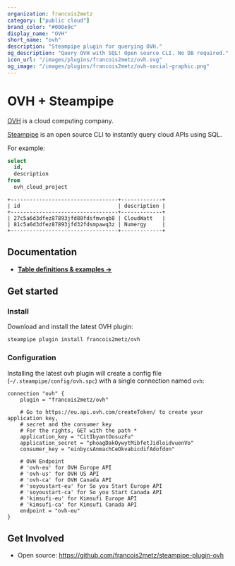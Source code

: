 ```yaml
---
organization: francois2metz
category: ["public cloud"]
brand_color: "#000e9c"
display_name: "OVH"
short_name: "ovh"
description: "Steampipe plugin for querying OVH."
og_description: "Query OVH with SQL! Open source CLI. No DB required."
icon_url: "/images/plugins/francois2metz/ovh.svg"
og_image: "/images/plugins/francois2metz/ovh-social-graphic.png"
---
```


# OVH + Steampipe

[OVH](https://www.ovhcloud.com/) is a cloud computing company.

[Steampipe](https://steampipe.io) is an open source CLI to instantly query cloud APIs using SQL.

For example:

```sql
select
  id,
  description
from
  ovh_cloud_project
```

```
+----------------------------------+-------------+
| id                               | description |
+----------------------------------+-------------+
| 27c5a6d3dfez87893jfd88fdsfmvnqb8 | CloudWatt   |
| 81c5a6d3dfez87893jfd32fdsmpawq3z | Numergy     |
+----------------------------------+-------------+
```

## Documentation

- **[Table definitions & examples →](/plugins/francois2metz/ovh/tables)**

## Get started

### Install

Download and install the latest OVH plugin:

```bash
steampipe plugin install francois2metz/ovh
```

### Configuration

Installing the latest ovh plugin will create a config file (`~/.steampipe/config/ovh.spc`) with a single connection named `ovh`:

```hcl
connection "ovh" {
    plugin = "francois2metz/ovh"

    # Go to https://eu.api.ovh.com/createToken/ to create your application key,
    # secret and the consumer key
    # For the rights, GET with the path *
    application_key = "CitIbyantOosuzFu"
    application_secret = "phoagDakOywytMibfetJidloidvuenVo"
    consumer_key = "einbycsAnmachCeOkvabicdifAdofdon"

    # OVH Endpoint
    # 'ovh-eu' for OVH Europe API
    # 'ovh-us' for OVH US API
    # 'ovh-ca' for OVH Canada API
    # 'soyoustart-eu' for So you Start Europe API
    # 'soyoustart-ca' for So you Start Canada API
    # 'kimsufi-eu' for Kimsufi Europe API
    # 'kimsufi-ca' for Kimsufi Canada API
    endpoint = "ovh-eu"
}
```

## Get Involved

* Open source: https://github.com/francois2metz/steampipe-plugin-ovh
